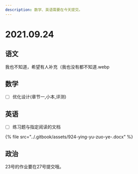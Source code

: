 ```yaml
---
description: 数学、英语需要在今天提交。
---
```


# 2021.09.24

## 语文

我也不知道，希望有人补充（我也没有都不知道.webp

## 数学

* [ ] 优化设计\(章节一,小本,评测\)

## 英语

* [ ] 练习题与指定阅读的文档

{% file src="../.gitbook/assets/924-ying-yu-zuo-ye-.docx" %}

## 政治

23号的作业要在27号提交哦。

